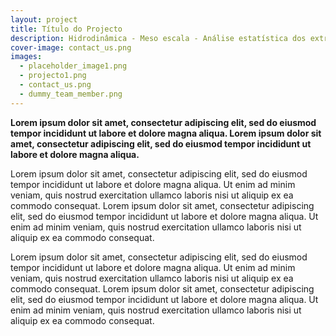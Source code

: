 ```yaml
---
layout: project
title: Título do Projecto
description: Hidrodinâmica - Meso escala - Análise estatística dos extremos
cover-image: contact_us.png
images: 
  - placeholder_image1.png
  - projecto1.png
  - contact_us.png
  - dummy_team_member.png
---
```

**Lorem ipsum dolor sit amet, consectetur adipiscing elit, sed do eiusmod tempor incididunt ut labore et dolore magna aliqua. 
Lorem ipsum dolor sit amet, consectetur adipiscing elit, sed do eiusmod tempor incididunt ut labore et dolore magna aliqua.**

Lorem ipsum dolor sit amet, consectetur adipiscing elit, sed do eiusmod tempor incididunt ut labore et dolore magna aliqua. 
Ut enim ad minim veniam, quis nostrud exercitation ullamco laboris nisi ut aliquip ex ea commodo consequat. 
Lorem ipsum dolor sit amet, consectetur adipiscing elit, sed do eiusmod tempor incididunt ut labore et dolore magna aliqua. 
Ut enim ad minim veniam, quis nostrud exercitation ullamco laboris nisi ut aliquip ex ea commodo consequat.

Lorem ipsum dolor sit amet, consectetur adipiscing elit, sed do eiusmod tempor incididunt ut labore et dolore magna aliqua. 
Ut enim ad minim veniam, quis nostrud exercitation ullamco laboris nisi ut aliquip ex ea commodo consequat.
Lorem ipsum dolor sit amet, 
consectetur adipiscing elit, sed do eiusmod tempor incididunt ut labore et dolore magna aliqua. 
Ut enim ad minim veniam, quis nostrud exercitation ullamco laboris nisi ut aliquip ex ea commodo consequat.